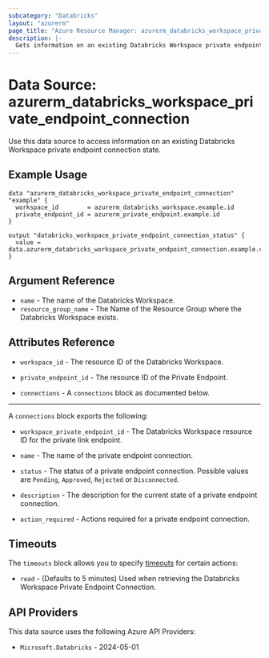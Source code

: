 ```yaml
---
subcategory: "Databricks"
layout: "azurerm"
page_title: "Azure Resource Manager: azurerm_databricks_workspace_private_endpoint_connection"
description: |-
  Gets information on an existing Databricks Workspace private endpoint connection state
---
```


# Data Source: azurerm_databricks_workspace_private_endpoint_connection

Use this data source to access information on an existing Databricks Workspace private endpoint connection state.

## Example Usage

```hcl
data "azurerm_databricks_workspace_private_endpoint_connection" "example" {
  workspace_id        = azurerm_databricks_workspace.example.id
  private_endpoint_id = azurerm_private_endpoint.example.id
}

output "databricks_workspace_private_endpoint_connection_status" {
  value = data.azurerm_databricks_workspace_private_endpoint_connection.example.connections[0].status
}
```

## Argument Reference

* `name` - The name of the Databricks Workspace.
* `resource_group_name` - The Name of the Resource Group where the Databricks Workspace exists.

## Attributes Reference

* `workspace_id` - The resource ID of the Databricks Workspace.

* `private_endpoint_id` - The resource ID of the Private Endpoint.

* `connections` - A `connections` block as documented below.

---

A `connections` block exports the following:

* `workspace_private_endpoint_id` - The Databricks Workspace resource ID for the private link endpoint.

* `name` - The name of the private endpoint connection.

* `status` - The status of a private endpoint connection. Possible values are `Pending`, `Approved`, `Rejected` or `Disconnected`.

* `description` - The description for the current state of a private endpoint connection.

* `action_required` - Actions required for a private endpoint connection.

## Timeouts

The `timeouts` block allows you to specify [timeouts](https://developer.hashicorp.com/terraform/language/resources/configure#define-operation-timeouts) for certain actions:

* `read` - (Defaults to 5 minutes) Used when retrieving the Databricks Workspace Private Endpoint Connection.

## API Providers
<!-- This section is generated, changes will be overwritten -->
This data source uses the following Azure API Providers:

* `Microsoft.Databricks` - 2024-05-01

